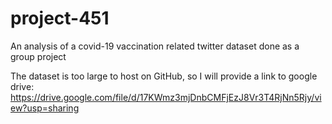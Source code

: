 # project-451
An analysis of a covid-19 vaccination related twitter dataset done as a group project

The dataset is too large to host on GitHub, so I will provide a link to google drive: https://drive.google.com/file/d/17KWmz3mjDnbCMFjEzJ8Vr3T4RjNn5Rjy/view?usp=sharing
